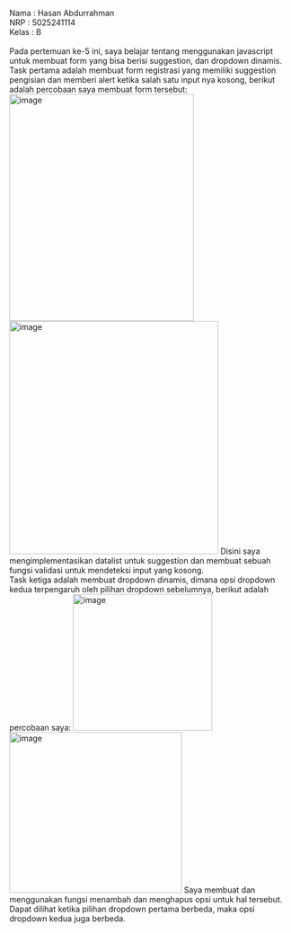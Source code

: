 Nama   : Hasan Abdurrahman\
NRP    : 5025241114\
Kelas  : B\
\
Pada pertemuan ke-5 ini, saya belajar tentang menggunakan javascript untuk membuat form yang bisa berisi suggestion, dan dropdown dinamis. Task pertama adalah membuat form registrasi yang memiliki suggestion pengisian dan memberi alert ketika salah satu input nya kosong, berikut adalah percobaan saya membuat form tersebut:
<img width="328" height="404" alt="image" src="https://github.com/user-attachments/assets/ce1cf2d8-0764-4e37-b678-2ff2debace42" />
<img width="372" height="415" alt="image" src="https://github.com/user-attachments/assets/6434d1be-c2ad-4266-90e0-76985ae3b1df" />
Disini saya mengimplementasikan datalist untuk suggestion dan membuat sebuah fungsi validasi untuk mendeteksi input yang kosong.\
Task ketiga adalah membuat dropdown dinamis, dimana opsi dropdown kedua terpengaruh oleh pilihan dropdown sebelumnya, berikut adalah percobaan saya:
<img width="248" height="243" alt="image" src="https://github.com/user-attachments/assets/816a546a-e1f7-429f-a9cc-3a6ac7e617bf" />
<img width="307" height="286" alt="image" src="https://github.com/user-attachments/assets/b7689413-063a-4560-84ee-dd00579b6ebf" />
Saya membuat dan menggunakan fungsi menambah dan menghapus opsi untuk hal tersebut. Dapat dilihat ketika pilihan dropdown pertama berbeda, maka opsi dropdown kedua juga berbeda.
